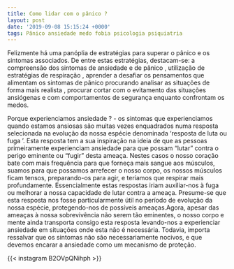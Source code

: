 ```yaml
---
title: Como lidar com o pânico ?
layout: post
date: '2019-09-08 15:15:24 +0000'
tags: Pânico ansiedade medo fobia psicologia psiquiatria
---
```


Felizmente há uma panóplia de estratégias para superar o pânico e os sintomas associados.  De entre estas estratégias, destacam-se: a compreensão dos sintomas de ansiedade e de pânico  , utilização de estratégias de respiração  , aprender a desafiar os pensamentos que alimentam os sintomas de pânico procurando analisar as situações de forma mais realista  , procurar cortar com o evitamento das situações ansiógenas e com comportamentos de segurança enquanto confrontam os medos.

Porque experienciamos ansiedade ? - os sintomas que experienciamos quando estamos ansiosas são muitas vezes enquadrados numa resposta selecionada na evolução da nossa espécie denominada ‘resposta de luta ou fuga ’. Esta resposta tem a sua inspiração na ideia de que as pessoas primeiramente experienciam ansiedade para que possam “lutar” contra o perigo eminente ou “fugir” desta ameaça. Nestes casos o nosso coração bate com mais frequência para que forneça mais sangue aos músculos, suamos para que possamos arrefecer o nosso corpo, os nossos músculos ficam tensos, preparando-os para agir, e teríamos que respirar mais profundamente. Essencialmente estas respostas iriam auxiliar-nos à fuga ou melhorar a nossa capacidade de lutar contra a ameaça. Presume-se que esta resposta nos fosse particularmente útil no período de evolução da nossa espécie, protegendo-nos de possíveis ameaças.Agora, apesar das ameaças à nossa sobrevivência não serem tão eminentes, o nosso corpo e mente ainda transporta consigo esta resposta levando-nos a experienciar ansiedade em situações onde esta não é necessária. Todavia, importa ressalvar que os sintomas não são necessariamente nocivos, e que devemos encarar a ansiedade como um mecanismo de proteção.

{{< instagram B2OVpQNihph >}}